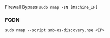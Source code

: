 Firewall Bypass ```sudo nmap -sN [Machine_IP]```


### FQDN
```sudo nmap --script smb-os-discovery.nse <IP>```
